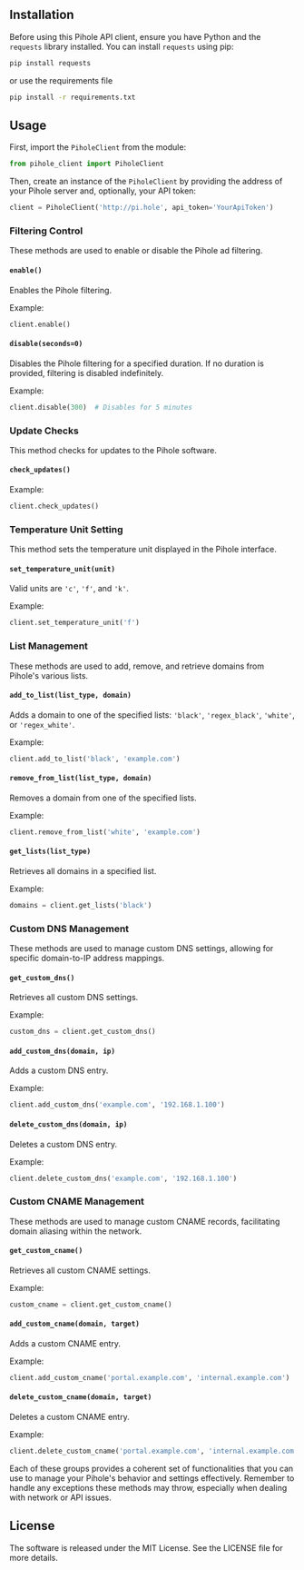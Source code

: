 ## Installation

Before using this Pihole API client, ensure you have Python and the `requests` library installed. You can install `requests` using pip:

```bash
pip install requests
```

or use the requirements file

```bash
pip install -r requirements.txt
```

## Usage

First, import the `PiholeClient` from the module:

```python
from pihole_client import PiholeClient
```

Then, create an instance of the `PiholeClient` by providing the address of your Pihole server and, optionally, your API token:

```python
client = PiholeClient('http://pi.hole', api_token='YourApiToken')
```

### Filtering Control

These methods are used to enable or disable the Pihole ad filtering.

#### `enable()`

Enables the Pihole filtering.

Example:
```python
client.enable()
```

#### `disable(seconds=0)`

Disables the Pihole filtering for a specified duration. If no duration is provided, filtering is disabled indefinitely.

Example:
```python
client.disable(300)  # Disables for 5 minutes
```

### Update Checks

This method checks for updates to the Pihole software.

#### `check_updates()`

Example:
```python
client.check_updates()
```

### Temperature Unit Setting

This method sets the temperature unit displayed in the Pihole interface.

#### `set_temperature_unit(unit)`

Valid units are `'c'`, `'f'`, and `'k'`.

Example:
```python
client.set_temperature_unit('f')
```

### List Management

These methods are used to add, remove, and retrieve domains from Pihole's various lists.

#### `add_to_list(list_type, domain)`

Adds a domain to one of the specified lists: `'black'`, `'regex_black'`, `'white'`, or `'regex_white'`.

Example:
```python
client.add_to_list('black', 'example.com')
```

#### `remove_from_list(list_type, domain)`

Removes a domain from one of the specified lists.

Example:
```python
client.remove_from_list('white', 'example.com')
```

#### `get_lists(list_type)`

Retrieves all domains in a specified list.

Example:
```python
domains = client.get_lists('black')
```

### Custom DNS Management

These methods are used to manage custom DNS settings, allowing for specific domain-to-IP address mappings.

#### `get_custom_dns()`

Retrieves all custom DNS settings.

Example:
```python
custom_dns = client.get_custom_dns()
```

#### `add_custom_dns(domain, ip)`

Adds a custom DNS entry.

Example:
```python
client.add_custom_dns('example.com', '192.168.1.100')
```

#### `delete_custom_dns(domain, ip)`

Deletes a custom DNS entry.

Example:
```python
client.delete_custom_dns('example.com', '192.168.1.100')
```

### Custom CNAME Management

These methods are used to manage custom CNAME records, facilitating domain aliasing within the network.

#### `get_custom_cname()`

Retrieves all custom CNAME settings.

Example:
```python
custom_cname = client.get_custom_cname()
```

#### `add_custom_cname(domain, target)`

Adds a custom CNAME entry.

Example:
```python
client.add_custom_cname('portal.example.com', 'internal.example.com')
```

#### `delete_custom_cname(domain, target)`

Deletes a custom CNAME entry.

Example:
```python
client.delete_custom_cname('portal.example.com', 'internal.example.com')
```

Each of these groups provides a coherent set of functionalities that you can use to manage your Pihole's behavior and settings effectively. Remember to handle any exceptions these methods may throw, especially when dealing with network or API issues.

## License

The software is released under the MIT License. See the LICENSE file for more details.
